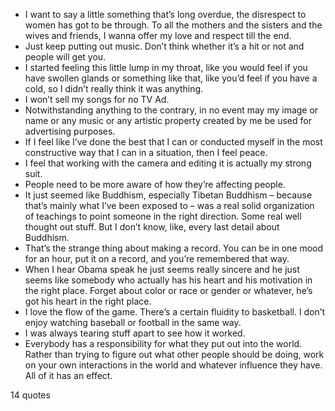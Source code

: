  - I want to say a little something that’s long overdue, the disrespect to women has got to be through. To all the mothers and the sisters and the wives and friends, I wanna offer my love and respect till the end.
 - Just keep putting out music. Don’t think whether it’s a hit or not and people will get you.
 - I started feeling this little lump in my throat, like you would feel if you have swollen glands or something like that, like you’d feel if you have a cold, so I didn’t really think it was anything.
 - I won’t sell my songs for no TV Ad.
 - Notwithstanding anything to the contrary, in no event may my image or name or any music or any artistic property created by me be used for advertising purposes.
 - If I feel like I’ve done the best that I can or conducted myself in the most constructive way that I can in a situation, then I feel peace.
 - I feel that working with the camera and editing it is actually my strong suit.
 - People need to be more aware of how they’re affecting people.
 - It just seemed like Buddhism, especially Tibetan Buddhism – because that’s mainly what I’ve been exposed to – was a real solid organization of teachings to point someone in the right direction. Some real well thought out stuff. But I don’t know, like, every last detail about Buddhism.
 - That’s the strange thing about making a record. You can be in one mood for an hour, put it on a record, and you’re remembered that way.
 - When I hear Obama speak he just seems really sincere and he just seems like somebody who actually has his heart and his motivation in the right place. Forget about color or race or gender or whatever, he’s got his heart in the right place.
 - I love the flow of the game. There’s a certain fluidity to basketball. I don’t enjoy watching baseball or football in the same way.
 - I was always tearing stuff apart to see how it worked.
 - Everybody has a responsibility for what they put out into the world. Rather than trying to figure out what other people should be doing, work on your own interactions in the world and whatever influence they have. All of it has an effect.

14 quotes